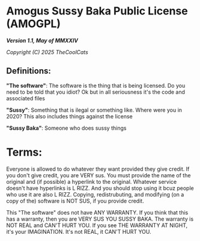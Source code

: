 # Amogus Sussy Baka Public License (AMOGPL)
***Version 1.1, May of MMXXIV***

*Copyright (C) 2025 TheCoolCats*

## Definitions:

**"The software"**:
    The software is the thing that is being licensed. Do you need to be told that you idiot? Ok but in all seriousness it's the code and associated files

**"Sussy"**:
    Something that is ilegal or something like. Where were you in 2020? This also includes things against the license

**"Sussy Baka"**:
    Someone who does sussy things

# Terms:
Everyone is allowed to do whatever they want provided they give credit. If you don't give credit, you are VERY sus. You must provide the name of the original and (if possible) a hyperlink to the original. Whatever service doesn't have hyperlinks is L RIZZ. And you should stop using it bcuz people who use it are also L RIZZ. Copying, redistrubuting, and modifying (on a copy of the) software is NOT SUS, if you provide credit.


This "The software" does not have ANY WARRANTY. If you think that this has a warranty, then you are VERY SUS YOU SUSSY BAKA. The warranty is NOT REAL and CAN'T HURT YOU. If you see THE WARRANTY AT NIGHT, it's your IMAGINATION. It's not REAL, it CAN'T HURT YOU.
